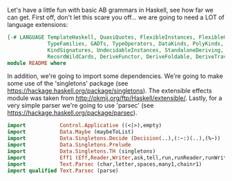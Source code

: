 Let's have a little fun with basic AB grammars in Haskell, see how
far we can get. First off, don't let this scare you off... we are
going to need a LOT of language extensions:

``` haskell
{-# LANGUAGE TemplateHaskell, QuasiQuotes, FlexibleInstances, FlexibleContexts,
             TypeFamilies, GADTs, TypeOperators, DataKinds, PolyKinds, RankNTypes,
             KindSignatures, UndecidableInstances, StandaloneDeriving,
             RecordWildCards, DeriveFunctor, DeriveFoldable, DeriveTraversable  #-}
module README where
```

In addition, we're going to import some dependencies. We're going to
make some use of the 'singletons' package (see
<https://hackage.haskell.org/package/singletons>). The extensible
effects module was taken from <http://okmij.org/ftp/Haskell/extensible/>.
Lastly, for a very simple parser we're going to use 'parsec' (see
<https://hackage.haskell.org/package/parsec>).

``` haskell
import           Control.Applicative ((<|>),empty)
import           Data.Maybe (maybeToList)
import           Data.Singletons.Decide (Decision(..),(:~:)(..),(%~))
import           Data.Singletons.Prelude
import           Data.Singletons.TH (singletons)
import           Eff1 (Eff,Reader,Writer,ask,tell,run,runReader,runWriter)
import           Text.Parsec (char,letter,spaces,many1,chainr1)
import qualified Text.Parsec (parse)
```
